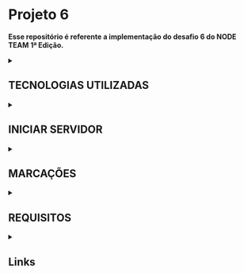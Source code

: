 
<h1>Projeto 6</h1>

<b>Esse repositório é referente a implementação do desafio 6 do NODE TEAM 1ª Edição.</b>

<details>
    <summary><h2>TECNOLOGIAS UTILIZADAS</h2></summary>
    <b>

        nodejs;

        typescript;

        sequelize;

        docker/postgresql;

        jwt;

        bcrypt;

        joi;

        express;

        dotenv;

        multer;

    </b>
</details>


<details>
    <summary><h2>INICIAR SERVIDOR</h2></summary>
    <code>npm start</code>
    ou 
    <code>yarn start</code>
</details>


<details>

<summary><h2>MARCAÇÕES</h2></summary>

<b>

| Símbolo    | Significado        |
| :--------: | :-----------------: |
|     ✅    |  Está funcionando   |
|     ✔️    |  Apenas feito       |
|     ❌    |  Não feito          |
</b>

</details>


<details>
    <summary><h2>REQUISITOS</h2></summary>

## USUÁRIO ADMINISTRADOR

    - Registrar ✅ 

    - Fazer login ✅

    - Atualizar perfil ✅

    - Criar ponto turístico✅

        - Criar imagem do ponto turístico ✅

        - Apagar imagem do ponto turístico✅

    - Alterar ponto turístico ✅

    - Inativar ponto turístico ✅

    - Remover avaliação do usuário ✅

    - Inativar usuários ✅

    - Criar permissão de cadastro de admin ✅


## USUÁRIO COMUM

    - Criar avaliação do ponto turístico ✅

        - Criar avaliação ✅

        - Atualizar avaliação ✅

        - Add imagens da avaliação ✅

        - Apagar imagens da avaliação ✅

    - Registrar ✅

    - Fazer login ✅

    - Atualizar perfil ✅


## PONTO TURÍSTICO

    - Atualizar a média de avaliações de acordo com a nota dada pelo usuário ✅


## PÚBLICO

    - Listagem de pontos turísticos se estiver ativo ✅

    - Listagem das avaliações de um ponto turístico ✅

    - Buscar ponto turístico pelo cep, endereço, cidade e estado ✅

    - Listagem das imagens dos pontos turísticos ❌

    - Listagem das imagens das avaliações de usuários ❌


## DOCUMENTAÇÃO

    - Fazer a documentação da api com swagger ❌

</details>


<details>
    <summary><h2>Links</h2></summary>

## NODE TEAM
<p>https://github.com/nodejsbrasil/nodeteam</p>

## PROJETO 6
<p>https://github.com/nodejsbrasil/nodeteam/blob/main/projetos/projeto-6.md</p>
</details>
